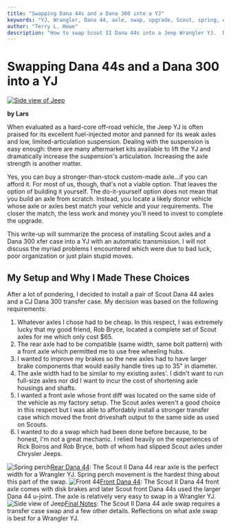 ```yaml
---
title: "Swapping Dana 44s and a Dana 300 into a YJ"
keywords: "YJ, Wrangler, Dana 44, axle, swap, upgrade, Scout, spring, over, axle, SOA"
author: "Terry L. Howe"
description: "How to swap Scout II Dana 44s into a Jeep Wrangler YJ.  Details on how to do a spring over on a Wrangler YJ at the same time."
---
```

# Swapping Dana 44s and a Dana 300 into a YJ

[![Side view of Jeep](../../../../img/axle/updates/ihscout/ss18_.jpg)](../../../../img/axle/updates/ihscout/ss18.jpg)  
  
**by Lars**

When evaluated as a hard-core off-road vehicle, the Jeep YJ is often praised for its excellent fuel-injected motor and panned for its weak axles and low, limited-articulation suspension. Dealing with the suspension is easy enough: there are many aftermarket kits available to lift the YJ and dramatically increase the suspension's articulation. Increasing the axle strength is another matter.

Yes, you can buy a stronger-than-stock custom-made axle...if you can afford it. For most of us, though, that's not a viable option. That leaves the option of building it yourself. The do-it-yourself option does not mean that you build an axle from scratch. Instead, you locate a likely donor vehicle whose axle or axles best match your vehicle and your requirements. The closer the match, the less work and money you'll need to invest to complete the upgrade.

This write-up will summarize the process of installing Scout axles and a Dana 300 xfer case into a YJ with an automatic transmission. I will not discuss the myriad problems I encountered which were due to bad luck, poor organization or just plain stupid moves.

## My Setup and Why I Made These Choices

After a lot of pondering, I decided to install a pair of Scout Dana 44 axles and a CJ Dana 300 transfer case. My decision was based on the following requirements: 

  1. Whatever axles I chose had to be cheap. In this respect, I was extremely lucky that my good friend, Rob Bryce, located a complete set of Scout axles for me which only cost $65.
  2. The rear axle had to be compatible (same width, same bolt pattern) with a front axle which permitted me to use free wheeling hubs.
  3. I wanted to improve my brakes so the new axles had to have larger brake components that would easily handle tires up to 35" in diameter.
  4. The axle width had to be similar to my existing axles'. I didn't want to run full-size axles nor did I want to incur the cost of shortening axle housings and shafts.
  5. I wanted a front axle whose front diff was located on the same side of the vehicle as my factory setup. The Scout axles weren't a good choice in this respect but I was able to affordably install a stronger transfer case which moved the front driveshaft output to the same side as used on Scouts.
  6. I wanted to do a swap which had been done before because, to be honest, I'm not a great mechanic. I relied heavily on the experiences of Rick Boiros and Rob Bryce, both of whom had slipped Scout axles under Chrysler Jeeps.

![Spring perch](../../../../img/axle/updates/ihscout/ss14_toc.jpg)[Rear Dana 44](/axle/upgrades/ihscout/d44r.md): The Scout II Dana 44 rear axle is the perfect width for a Wrangler YJ. Spring perch movement is the hardest thing about this part of the swap. ![Front 44](../../../../img/axle/updates/ihscout/ss17_toc.jpg)[Front Dana 44](/axle/upgrades/ihscout/d44f.md): The Scout II Dana 44 front axle comes with disk brakes and later Scout front Dana 44s used the larger Dana 44 u-joint. The axle is relatively very easy to swap in a Wrangler YJ. ![Side view of Jeep](../../../../img/axle/updates/ihscout/ss18_toc.jpg)[Final Notes](/axle/upgrades/ihscout/conclude.md): The Scout II Dana 44 axle swap requires a transfer case swap and a few other details. Reflections on what axle swap is best for a Wrangler YJ.